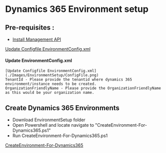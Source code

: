 # Dynamics 365 Environment setup

## Pre-requisites :
  *	[Install Management API](https://www.powershellgallery.com/packages/Microsoft.Xrm.OnlineManagementAPI/1.1.0.9060)


[Update Configfile EnvironmentConfig.xml](./Images/EnvironmentSetup/ConfigFile.png)
  
#### Update EnvironmentConfig.xml
	[Update Configfile EnvironmentConfig.xml](./Images/EnvironmentSetup/ConfigFile.png)
	TenantId - Please provide the tenantid where dynamics 365 environment/instance needs to be created.
	OrganizationFriendlyName - Please provide the OrganizationFriendlyName as this would be your organization name.

## Create Dynamics 365 Environments
  *	Download EnvironmentSetup folder
  * Open Powershell and locate navigate to "CreateEnvironment-For-Dynamics365.ps1"
  * Run CreateEnvironment-For-Dynamics365.ps1

  [CreateEnvironment-For-Dynamics365](./Images/EnvironmentSetup/Run-Create-Dynamics365-Environment.png)